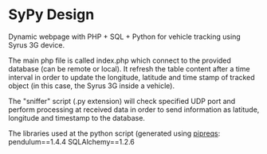 # SyPy Design
Dynamic webpage with PHP + SQL + Python for vehicle tracking using Syrus 3G device.

The main php file is called index.php which connect to the provided database (can be remote or local). It refresh the table content after a time interval in order to update the longitude, latitude and time stamp of tracked object (in this case, the Syrus 3G inside a vehicle).

The "sniffer" script (.py extension) will check specified UDP port and perform processing at received data in order to send information as latitude, longitude and timestamp to the database.

The libraries used at the python script (generated using [pipreqs](https://github.com/bndr/pipreqs):
pendulum==1.4.4
SQLAlchemy==1.2.6

